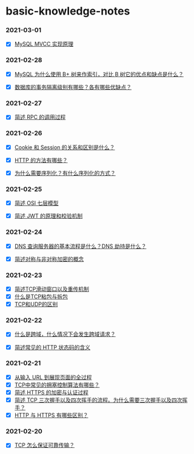 # basic-knowledge-notes

### 2021-03-01

- [x] [MySQL MVCC 实现原理](https://github.com/zaynme/basic-knowledge-notes/blob/main/2021-03-01/mysql-mvcc.md)

### 2021-02-28

- [x] [MySQL 为什么使用 B+ 树来作索引，对比 B 树它的优点和缺点是什么？](https://github.com/zaynme/basic-knowledge-notes/blob/main/2021-02-28/b-plus-tree.md)
- [x] [数据库的事务隔离级别有哪些？各有哪些优缺点？](https://github.com/zaynme/basic-knowledge-notes/blob/main/2021-02-28/Transaction-isolation-level.md)


### 2021-02-27

- [x] [简述 RPC 的调用过程](https://github.com/zaynme/basic-knowledge-notes/blob/main/2021-02-27/rpc.md)


### 2021-02-26

- [x] [Cookie 和 Session 的关系和区别是什么？](https://github.com/zaynme/basic-knowledge-notes/blob/main/2021-02-26/cookie-session-diff.md)
- [x] [HTTP 的方法有哪些？](https://github.com/zaynme/basic-knowledge-notes/blob/main/2021-02-26/http-method.md)
- [x] [为什么需要序列化？有什么序列化的方式？](https://github.com/zaynme/basic-knowledge-notes/blob/main/2021-02-26/serialization.md)




### 2021-02-25

- [x] [简述 OSI 七层模型](https://github.com/zaynme/basic-knowledge-notes/blob/main/2021-02-25/osi.md)
- [x] [简述 JWT 的原理和校验机制](https://github.com/zaynme/basic-knowledge-notes/blob/main/2021-02-25/jwt.md)


### 2021-02-24

- [x] [DNS 查询服务器的基本流程是什么？DNS 劫持是什么？](https://github.com/zaynme/basic-knowledge-notes/blob/main/2021-02-24/dns.md)
- [x] [简述对称与非对称加密的概念](https://github.com/zaynme/basic-knowledge-notes/blob/main/2021-02-24/Symmetric-encryption-and-asymmetric-encryption.md)


### 2021-02-23

- [x] [简述TCP滑动窗口以及重传机制](https://github.com/zaynme/basic-knowledge-notes/blob/main/2021-02-23/tcp-sliding-window.md)
- [x] [什么是TCP粘包与拆包](https://github.com/zaynme/basic-knowledge-notes/blob/main/2021-02-23/tcp-sticky-packet.md)
- [x] [TCP和UDP的区别](https://github.com/zaynme/basic-knowledge-notes/blob/main/2021-02-23/tcp-udp.md)

### 2021-02-22

- [x] [什么是跨域，什么情况下会发生跨域请求？](https://github.com/zaynme/basic-knowledge-notes/blob/main/2021-02-22/cross-domain.md)
- [x] [简述常见的 HTTP 状态码的含义](https://github.com/zaynme/basic-knowledge-notes/blob/main/2021-02-22/http-status-code.md)



### 2021-02-21

- [x] [从输入 URL 到展现页面的全过程](https://github.com/zaynme/basic-knowledge-notes/blob/main/2021-02-21/The-whole-process-of-visiting-URL.md)
- [x] [TCP中常见的拥塞控制算法有哪些？](https://github.com/zaynme/basic-knowledge-notes/blob/main/2021-02-21/TCP-congestion-control.md)
- [x] [简述 HTTPS 的加密与认证过程](https://github.com/zaynme/basic-knowledge-notes/blob/main/2021-02-21/https-process.md)
- [x] [简述 TCP 三次握手以及四次挥手的流程。为什么需要三次握手以及四次挥手？](https://github.com/zaynme/basic-knowledge-notes/blob/main/2021-02-21/TCP-handshake-wave.md)
- [x] [HTTP 与 HTTPS 有哪些区别？](https://github.com/zaynme/basic-knowledge-notes/blob/main/2021-02-21/http-https-difference.md)

### 2021-02-20

- [x] [TCP 怎么保证可靠传输？](https://github.com/zaynme/basic-knowledge-notes/blob/main/2021-02-20/TCP-reliable-transmission.md)

